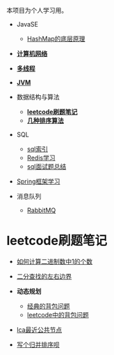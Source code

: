 本项目为个人学习用。

* JavaSE
  * [HashMap的底层原理](src/JavaSE/容器.md)

* **[计算机网络](src/network/计算机网络.md)**
* **[多线程](src/multi_thread/线程.md)**
* **[JVM](src/JVM/jvm.md)**

* 数据结构与算法
  * **[leetcode刷题笔记](src/leetcode/leetcode.md)**
  * **[几种排序算法](src/leetcode/归并_快排/)**
  
* SQL
  * [sql索引](src/sql/sql索引.md)
  * [Redis学习](src/sql/Redis.md)  
  * [sql面试题总结](src/sql/sql面试.md)  
* [Spring框架学习](src/SSM/Spring.md)
* 消息队列
  * [RabbitMQ](src/消息队列MQ/RabbitMQ.md)
    
# leetcode刷题笔记

* [如何计算二进制数中1的个数](src/leetcode/位运算/byte.md)
* [二分查找的左右边界](src/leetcode/双指针/二分查找.md)
* **动态规划**
    * [经典的背包问题](src/leetcode/动态规划/bags.md)
    * [leetcode中的背包问题](src/leetcode/动态规划/leetcodebags.md)
    
* [lca最近公共节点](src/leetcode/树/lca.md)
* [写个归并排序呗](src/leetcode/归并_快排/mergesort.md)